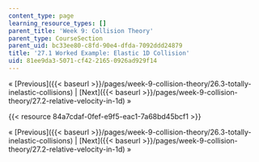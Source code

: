 ```yaml
---
content_type: page
learning_resource_types: []
parent_title: 'Week 9: Collision Theory'
parent_type: CourseSection
parent_uid: bc33ee80-c8fd-90e4-dfda-7092ddd24879
title: '27.1 Worked Example: Elastic 1D Collision'
uid: 81ee9da3-5071-cf42-2165-0926ad929f14
---
```


« [Previous]({{< baseurl >}}/pages/week-9-collision-theory/26.3-totally-inelastic-collisions) | [Next]({{< baseurl >}}/pages/week-9-collision-theory/27.2-relative-velocity-in-1d) »

{{< resource 84a7cdaf-0fef-e9f5-eac1-7a68bd45bcf1 >}}

« [Previous]({{< baseurl >}}/pages/week-9-collision-theory/26.3-totally-inelastic-collisions) | [Next]({{< baseurl >}}/pages/week-9-collision-theory/27.2-relative-velocity-in-1d) »